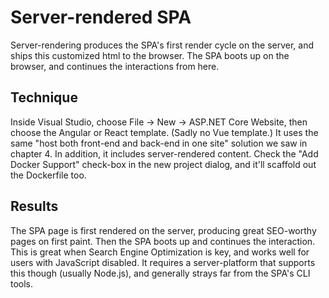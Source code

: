Server-rendered SPA
===================

Server-rendering produces the SPA's first render cycle on the server, and ships this customized html to the browser. The SPA boots up on the browser, and continues the interactions from here.


Technique
---------

Inside Visual Studio, choose File -> New -> ASP.NET Core Website, then choose the Angular or React template.  (Sadly no Vue template.)  It uses the same "host both front-end and back-end in one site" solution we saw in chapter 4.  In addition, it includes server-rendered content.  Check the "Add Docker Support" check-box in the new project dialog, and it'll scaffold out the Dockerfile too.


Results
-------

The SPA page is first rendered on the server, producing great SEO-worthy pages on first paint. Then the SPA boots up and continues the interaction. This is great when Search Engine Optimization is key, and works well for users with JavaScript disabled. It requires a server-platform that supports this though (usually Node.js), and generally strays far from the SPA's CLI tools.
